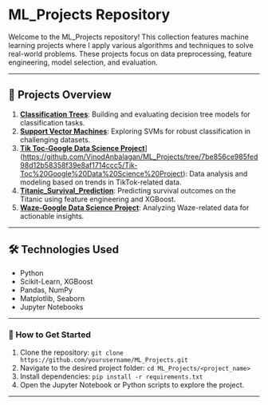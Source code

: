 # ML_Projects Repository

Welcome to the ML_Projects repository! This collection features machine learning projects where I apply various algorithms and techniques to solve real-world problems. These projects focus on data preprocessing, feature engineering, model selection, and evaluation.

---

## 📜 Projects Overview

1. [**Classification Trees**](https://github.com/VinodAnbalagan/ML_Projects/tree/10d27ee359548756c0999f1f9e10695b1a5b96a5/Classification%20Trees): Building and evaluating decision tree models for classification tasks.
2. [**Support Vector Machines**](https://github.com/VinodAnbalagan/ML_Projects/tree/10d27ee359548756c0999f1f9e10695b1a5b96a5/Support%20Vector%20Machines): Exploring SVMs for robust classification in challenging datasets.
3. [**Tik Toc-Google Data Science Project**]([)](https://github.com/VinodAnbalagan/ML_Projects/tree/7be856ce985fed98d12b58358f39e8af1714ccc5/Tik-Toc%20Google%20Data%20Science%20Project): Data analysis and modeling based on trends in TikTok-related data.
4. [**Titanic_Survival_Prediction**](https://github.com/VinodAnbalagan/ML_Projects/tree/10d27ee359548756c0999f1f9e10695b1a5b96a5/Titanic_Survival_Prediction): Predicting survival outcomes on the Titanic using feature engineering and XGBoost.
5. [**Waze-Google Data Science Project**](https://github.com/VinodAnbalagan/ML_Projects/tree/10d27ee359548756c0999f1f9e10695b1a5b96a5/Waze-%20Google%20Data%20Science%20Project): Analyzing Waze-related data for actionable insights.

---

## 🛠 Technologies Used
- Python
- Scikit-Learn, XGBoost
- Pandas, NumPy
- Matplotlib, Seaborn
- Jupyter Notebooks

---

### 🚀 How to Get Started
1. Clone the repository: `git clone https://github.com/yourusername/ML_Projects.git`
2. Navigate to the desired project folder: `cd ML_Projects/<project_name>`
3. Install dependencies: `pip install -r requirements.txt`
4. Open the Jupyter Notebook or Python scripts to explore the project.

---
